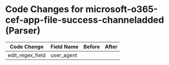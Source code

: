 # Code Changes for microsoft-o365-cef-app-file-success-channeladded (Parser)

| Code Change | Field Name | Before | After |
|-------------|------------|--------|-------|
| edit_regex_field | user_agent |  |  |